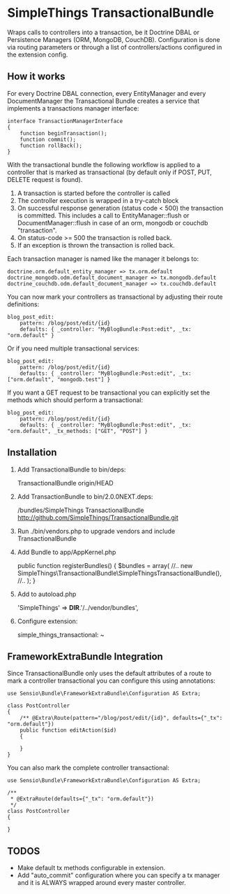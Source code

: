 # SimpleThings TransactionalBundle

Wraps calls to controllers into a transaction, be it Doctrine DBAL or Persistence Managers (ORM, MongoDB, CouchDB).
Configuration is done via routing parameters or through a list of controllers/actions configured in the
extension config.

## How it works

For every Doctrine DBAL connection, every EntityManager and every DocumentManager the Transactional Bundle
creates a service that implements a transactions manager interface:

    interface TransactionManagerInterface
    {
        function beginTransaction();
        function commit();
        function rollBack();
    }

With the transactional bundle the following workflow is applied to a controller that is marked
as transactional (by default only if POST, PUT, DELETE request is found).

1. A transaction is started before the controller is called
2. The controller execution is wrapped in a try-catch block
3. On successful response generation (status code < 500) the transaction is committed. This includes a call to EntityManager::flush or DocumentManager::flush in case of an orm, mongodb or couchdb "transaction".
4. On status-code >= 500 the transaction is rolled back.
5. If an exception is thrown the transaction is rolled back.

Each transaction manager is named like the manager it belongs to:

    doctrine.orm.default_entity_manager => tx.orm.default
    doctrine_mongodb.odm.default_document_manager => tx.mongodb.default
    doctrine_couchdb.odm.default_document_manager => tx.couchdb.default

You can now mark your controllers as transactional by adjusting their route definitions:

    blog_post_edit:
        pattern: /blog/post/edit/{id}
        defaults: { _controller: "MyBlogBundle:Post:edit", _tx: "orm.default" }

Or if you need multiple transactional services:

    blog_post_edit:
        pattern: /blog/post/edit/{id}
        defaults: { _controller: "MyBlogBundle:Post:edit", _tx: ["orm.default", "mongodb.test"] }

If you want a GET request to be transactional you can explicitly set the methods which should perform a transactional:

    blog_post_edit:
        pattern: /blog/post/edit/{id}
        defaults: { _controller: "MyBlogBundle:Post:edit", _tx: "orm.default", _tx_methods: ["GET", "POST"] }

## Installation

1. Add TransactionalBundle to bin/deps:

    TransactionalBundle origin/HEAD

2. Add TransactionBundle to bin/2.0.0NEXT.deps:

    /bundles/SimpleThings   TransactionalBundle   http://github.com/SimpleThings/TransactionalBundle.git

3. Run ./bin/vendors.php to upgrade vendors and include TransactionalBundle

4. Add Bundle to app/AppKernel.php

    public function registerBundles() 
    {
        $bundles = array(
            //..
            new SimpleThings\TransactionalBundle\SimpleThingsTransactionalBundle(),
            //..
        );
    }

5. Add to autoload.php

    'SimpleThings'     => __DIR__.'/../vendor/bundles',

6. Configure extension:

    simple_things_transactional: ~

## FrameworkExtraBundle Integration

Since TransactionalBundle only uses the default attributes of a route to mark a controller transactional you
can configure this using annotations:

    use Sensio\Bundle\FrameworkExtraBundle\Configuration AS Extra;

    class PostController
    {
        /** @Extra\Route(pattern="/blog/post/edit/{id}", defaults={"_tx": "orm.default"})
        public function editAction($id)
        {

        }
    }

You can also mark the complete controller transactional:

    use Sensio\Bundle\FrameworkExtraBundle\Configuration AS Extra;

    /**
     * @ExtraRoute(defaults={"_tx": "orm.default"})
     */
    class PostController
    {

    }

## TODOS

* Make default tx methods configurable in extension.
* Add "auto_commit" configuration where you can specify a tx manager and it is ALWAYS wrapped around every master controller.